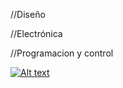 //Diseño 

//Electrónica

//Programacion y control 

[![Alt text](https://img.youtube.com/vi/oK9qD1zDFs?si=PSEg_eXlKZr0JqvU/0.jpg)](https://www.youtube.com/watch?v=oK9qD1zDFs?si=PSEg_eXlKZr0JqvU)
